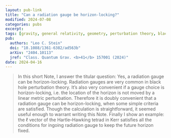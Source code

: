 ```yaml
---
layout: pub-link
title: "Can a radiation gauge be horizon-locking?"
modified: 2024-07-08
categories: pubs
excerpt:
tags: [gravity, general relativity, geometry, perturbation theory, black holes]
pub:
  authors: "Leo C. Stein"
  doi: "10.1088/1361-6382/ad563b"
  arXiv: "2404.10113"
  jref: "Class. Quantum Grav. <b>41</b> 157001 (2024)"
date: 2024-04-16
---
```


> In this short Note, I answer the titular question: Yes, a radiation
> gauge can be horizon-locking. Radiation gauges are very common in
> black hole perturbation theory. It’s also very convenient if a gauge
> choice is horizon-locking, i.e. the location of the horizon is not
> moved by a linear metric perturbation. Therefore it is doubly
> convenient that a radiation gauge can be horizon-locking, when some
> simple criteria are satisfied. Though the calculation is
> straightforward, it seemed useful enough to warrant writing this
> Note. Finally I show an example: the ℓ vector of the Hartle–Hawking
> tetrad in Kerr satisfies all the conditions for ingoing radiation
> gauge to keep the future horizon fixed.
